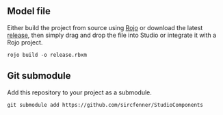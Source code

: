 ## Model file

Either build the project from source using [Rojo](https://github.com/rojo-rbx/rojo) or download the latest [release](https://github.com/sircfenner/StudioComponents/releases), then simply drag and drop the file into Studio or integrate it with a Rojo project. 

    rojo build -o release.rbxm

## Git submodule

Add this repository to your project as a submodule.

    git submodule add https://github.com/sircfenner/StudioComponents
